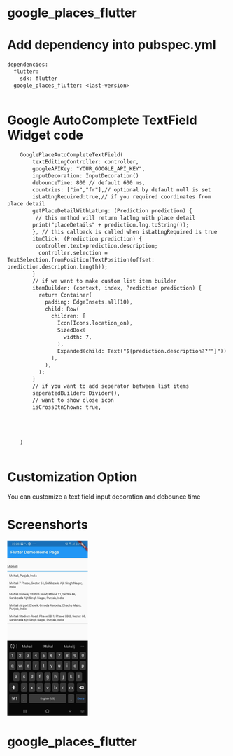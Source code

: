 # google_places_flutter

# Add dependency into pubspec.yml

```
dependencies:
  flutter:
    sdk: flutter
  google_places_flutter: <last-version>
  
```  

# Google AutoComplete TextField Widget code

```
    GooglePlaceAutoCompleteTextField(
        textEditingController: controller,
        googleAPIKey: "YOUR_GOOGLE_API_KEY",
        inputDecoration: InputDecoration()
        debounceTime: 800 // default 600 ms,
        countries: ["in","fr"],// optional by default null is set
        isLatLngRequired:true,// if you required coordinates from place detail
        getPlaceDetailWithLatLng: (Prediction prediction) {
         // this method will return latlng with place detail
        print("placeDetails" + prediction.lng.toString());
        }, // this callback is called when isLatLngRequired is true
        itmClick: (Prediction prediction) {
         controller.text=prediction.description;
          controller.selection = TextSelection.fromPosition(TextPosition(offset: prediction.description.length));
        }
        // if we want to make custom list item builder
        itemBuilder: (context, index, Prediction prediction) {
          return Container(
            padding: EdgeInsets.all(10),
            child: Row(
              children: [
                Icon(Icons.location_on),
                SizedBox(
                  width: 7,
                ),
                Expanded(child: Text("${prediction.description??""}"))
              ],
            ),
          );
        }
        // if you want to add seperator between list items
        seperatedBuilder: Divider(),
        // want to show close icon 
        isCrossBtnShown: true,
         
         
        
        
    )
    
```

# Customization Option

You can customize a text field input decoration and debounce time

# Screenshorts

<img src="sample.jpg" height="400">

# google_places_flutter
